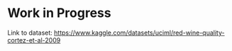 # Work in Progress

Link to dataset: https://www.kaggle.com/datasets/uciml/red-wine-quality-cortez-et-al-2009
